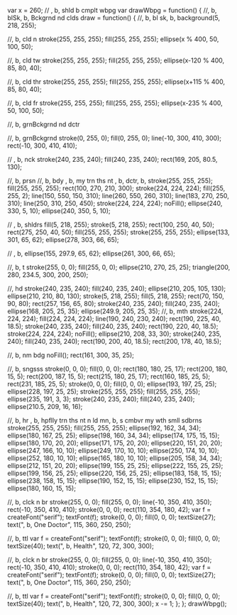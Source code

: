 
<!-- # khanacademyproject
Basically, here is the link to it on khan academy https://www.khanacademy.org/computer-programming/b/5981747228524544
(don't quote me on this) I believe this will only run on processing js, also, my github account only allows me to have one webpage posted so to view the code in action, if you will, please view it on the khan acadmey website, the creator/author is me (Paul Nanney) -->

var x = 260;
// , b, shld b cmplt wbpg
var drawWbpg = function() {
//, b, blSk, b, Bckgrnd nd clds
draw = function() {
//, b, bl sk, b, 
background(5, 218, 255);

//, b, cld n
stroke(255, 255, 255);
fill(255, 255, 255);
ellipse(x % 400, 50, 100, 50);

//, b, cld tw
stroke(255, 255, 255);
fill(255, 255, 255);
ellipse(x-120 % 400, 85, 80, 40);

//, b, cld thr
stroke(255, 255, 255);
fill(255, 255, 255);
ellipse(x+115 % 400, 85, 80, 40);

//, b, cld fr
stroke(255, 255, 255);
fill(255, 255, 255);
ellipse(x-235 % 400, 50, 100, 50);

//, b, grnBckgrnd nd dctr

//, b, grnBckgrnd
stroke(0, 255, 0);
fill(0, 255, 0);
line(-10, 300, 410, 300);
rect(-10, 300, 410, 410);

// , b, nck
stroke(240, 235, 240);
fill(240, 235, 240);
rect(169, 205, 80.5, 130);

//, b, prsn
//, b, bdy , b, my trn ths nt , b, dctr, b, 
stroke(255, 255, 255);
fill(255, 255, 255);
rect(100, 270, 210, 300);
stroke(224, 224, 224);
fill(255, 255, 2);
line(150, 550, 150, 310);
line(260, 550, 260, 310);
line(183, 270, 250, 310);
line(250, 310, 250, 450);
stroke(224, 224, 224);
noFill();
ellipse(240, 330, 5, 10);
ellipse(240, 350, 5, 10);

// , b, shldrs
fill(5, 218, 255);
stroke(5, 218, 255);
rect(100, 250, 40, 50);
rect(275, 250, 40, 50);
fill(255, 255, 255);
stroke(255, 255, 255);
ellipse(133, 301, 65, 62);
ellipse(278, 303, 66, 65);

// , b, 
ellipse(155, 297.9, 65, 62);
ellipse(261, 300, 66, 65);

//, b, t
stroke(255, 0, 0);
fill(255, 0, 0);
ellipse(210, 270, 25, 25);
triangle(200, 280, 234.5, 300, 200, 250);

//, hd 
stroke(240, 235, 240);
fill(240, 235, 240);
ellipse(210, 205, 105, 130); 
ellipse(210, 210, 80, 130); 
stroke(5, 218, 255);
fill(5, 218, 255);
rect(70, 150, 90, 80);
rect(257, 156, 65, 80);
stroke(240, 235, 240);
fill(240, 235, 240);
ellipse(168, 205, 25, 35);
ellipse(249.9, 205, 25, 35);
//, b, mth
stroke(224, 224, 224);
fill(224, 224, 224);
line(190, 240, 230, 240);
rect(190, 225, 40, 18.5);
stroke(240, 235, 240);
fill(240, 235, 240);
rect(190, 220, 40, 18.5);
stroke(224, 224, 224);
noFill();
ellipse(210, 208, 33, 30);
stroke(240, 235, 240);
fill(240, 235, 240);
rect(190, 200, 40, 18.5);
rect(200, 178, 40, 18.5);

//, b, nm bdg
noFill();
rect(161, 300, 35, 25);

//, b, sngsss
stroke(0, 0, 0);
fill(0, 0, 0);
rect(180, 180, 25, 17);
rect(200, 180, 15, 5);
rect(200, 187, 15, 5);
rect(215, 180, 25, 17);
rect(160, 185, 25, 5);
rect(231, 185, 25, 5);
stroke(0, 0, 0);
fill(0, 0, 0);
ellipse(193, 197, 25, 25);
ellipse(228, 197, 25, 25);
stroke(255, 255, 255);
fill(255, 255, 255);
ellipse(235, 191, 3, 3);
stroke(240, 235, 240);
fill(240, 235, 240);
ellipse(210.5, 209, 16, 16); 

//, b, hr , b, hpflly trn ths nt n ld mn, b, s cmbvr my wth smll sdbrns
stroke(255, 255, 255);
fill(255, 255, 255);
ellipse(192, 162, 34, 34);
ellipse(180, 167, 25, 25);
ellipse(198, 160, 34, 34);
ellipse(174, 175, 15, 15);
ellipse(180, 170, 20, 20);
ellipse(171, 175, 20, 20);
ellipse(220, 151, 20, 20);
ellipse(247, 166, 10, 10);
ellipse(249, 170, 10, 10);
ellipse(250, 174, 10, 10);
ellipse(252, 180, 10, 10);
ellipse(165, 180, 10, 10);
ellipse(205, 158, 34, 34);
ellipse(212, 151, 20, 20);
ellipse(199, 155, 25, 25);
ellipse(222, 155, 25, 25);
ellipse(199, 156, 25, 25);
ellipse(220, 156, 25, 25);
ellipse(183, 158, 15, 15);
ellipse(238, 158, 15, 15);
ellipse(190, 152, 15, 15);
ellipse(230, 152, 15, 15);
ellipse(180, 160, 15, 15);

//, b, clck n br
stroke(255, 0, 0);
fill(255, 0, 0);
line(-10, 350, 410, 350);
rect(-10, 350, 410, 410);
stroke(0, 0, 0);
rect(110, 354, 180, 42);
var f = createFont("serif");
textFont(f);
stroke(0, 0, 0);
fill(0, 0, 0);
textSize(27);
text(", b, One Doctor", 115, 360, 250, 250);

//, b, ttl
var f = createFont("serif");
textFont(f);
stroke(0, 0, 0);
fill(0, 0, 0);
textSize(40);
text(", b, Health", 120, 72, 300, 300);

//, b, clck n br
stroke(255, 0, 0);
fill(255, 0, 0);
line(-10, 350, 410, 350);
rect(-10, 350, 410, 410);
stroke(0, 0, 0);
rect(110, 354, 180, 42);
var f = createFont("serif");
textFont(f);
stroke(0, 0, 0);
fill(0, 0, 0);
textSize(27);
text(", b, One Doctor", 115, 360, 250, 250);

//, b, ttl
var f = createFont("serif");
textFont(f);
stroke(0, 0, 0);
fill(0, 0, 0);
textSize(40);
text(", b, Health", 120, 72, 300, 300);
x -= 1;
};
};
drawWbpg();
